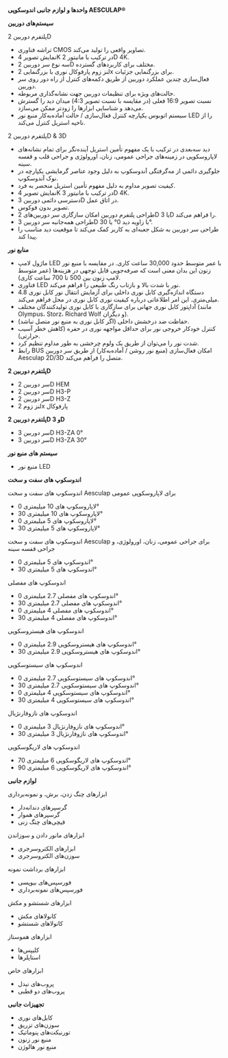 **واحدها و لوازم جانبی اندوسکوپی AESCULAP®**

**سیستم‌های دوربین**

پلتفرم دوربین 2D
- تراشه فناوری CMOS تصاویر واقعی را تولید می‌کند.
- نمایش تصویر 4K در ترکیب با مانیتور 2D 4K.
- سه نوع سر دوربین 2D مختلف برای کاربردهای گسترده.
- لنز زوم پارفوکال نوری با بزرگنمایی 2x برای بزرگنمایی جزئیات.
- فعال‌سازی چندین عملکرد دوربین از طریق دکمه‌های کنترل از راه دور روی سر دوربین.
- حالت‌های ویژه برای تنظیمات دوربین جهت نشانه‌گذاری مربوطه.
- نسبت تصویر 16:9 فعلی (در مقایسه با نسبت تصویر 4:3) میدان دید را گسترش می‌دهد و شناسایی ابزارها را زودتر ممکن می‌سازد.
- سیستم اتوبوس یکپارچه کنترل فعال‌سازی / حالت آماده‌به‌کار منبع نور LED را از ناحیه استریل کنترل می‌کند.

پلتفرم دوربین 2D & 3D
- دید سه‌بعدی در ترکیب با یک مفهوم تأمین استریل آینده‌نگر برای تمام نشانه‌های لاپاروسکوپی در زمینه‌های جراحی عمومی، زنان، اورولوژی و جراحی قلب و قفسه سینه.
- جلوگیری دائمی از مه‌گرفتگی آندوسکوپ به دلیل وجود عناصر گرمایشی یکپارچه در نوک آندوسکوپ.
- کیفیت تصویر مداوم به دلیل مفهوم تأمین استریل منحصر به فرد.
- نمایش تصویر 4K در ترکیب با مانیتور 3D 4K.
- دسترسی دائمی دوربین 3D در اتاق عمل.
- تصویر بدون فوکوس.
- طراحی پلتفرم دوربین امکان سازگاری سر دوربین‌های 2D یا 3D را فراهم می‌کند.
- طراحی همه‌جانبه سر دوربین 3D با زاویه دید 0° یا 30°.
- طراحی سر دوربین به شکل جعبه‌ای به کاربر کمک می‌کند تا موقعیت دید مناسب را پیدا کند.

**منابع نور**
- ماژول لامپ LED با عمر متوسط حدود 30,000 ساعت کاری. در مقایسه با منبع نور زنون این بدان معنی است که صرفه‌جویی قابل توجهی در هزینه‌ها (عمر متوسط لامپ زنون بین 500 تا 700 ساعت کاری).
- فناوری LED نور با شدت بالا و بازتاب رنگ طبیعی را فراهم می‌کند.
- دستگاه اندازه‌گیری کابل نوری داخلی برای آزمایش انتقال نور کابل نوری 4.8 میلی‌متری. این امر اطلاعاتی درباره کیفیت نوری کابل نوری در محل فراهم می‌کند.
- آداپتور کابل نوری جهانی برای سازگاری با کابل نوری تولیدکنندگان مختلف (مانند Olympus، Storz، Richard Wolf و دیگران).
- حفاظت ضد درخشش داخلی (اگر کابل نوری به منبع نور متصل نباشد).
- کنترل خودکار خروجی نور برای حداقل مواجهه نوری در حفره (کاهش خطر آسیب حرارتی).
- شدت نور را می‌توان از طریق یک ولوم چرخشی به طور مداوم تنظیم کرد.
- رابط BUS امکان فعال‌سازی (منبع نور روشن / آماده‌به‌کار) از طریق سر دوربین Aesculap 2D/3D متصل را فراهم می‌کند.

**پلتفرم دوربین 2D**

* سر دوربین 2D HEM 
* سر دوربین 2D H3-P 
* سر دوربین 2D H3-Z 
* لنز زوم 2x پارفوکال

**پلتفرم دوربین 2D و 3D**

* سر دوربین 3D H3-ZA 0° 
* سر دوربین 3D H3-ZA 30°

**سیستم های منبع نور**

* منبع نور LED

**اندوسکوپ های سفت و سخت**

اندوسکوپ های سفت و سخت Aesculap برای لاپاروسکوپی عمومی
* لاپاروسکوپ های 10 میلیمتری 0°
* لاپاروسکوپ های 10 میلیمتری 30°
* لاپاروسکوپ های 5 میلیمتری 0°
* لاپاروسکوپ های 5 میلیمتری 30°

اندوسکوپ های سفت و سخت Aesculap برای جراحی عمومی، زنان، اورولوژی، و جراحی قفسه سینه
* اندوسکوپ های 5 میلیمتری 0°
* اندوسکوپ های 5 میلیمتری 30°

اندوسکوپ های مفصلی
* اندوسکوپ های مفصلی 2.7 میلیمتری 0°
* اندوسکوپ های مفصلی 2.7 میلیمتری 30°
* اندوسکوپ های مفصلی 4 میلیمتری 0°
* اندوسکوپ های مفصلی 4 میلیمتری 30°

اندوسکوپ های هیستروسکوپی
* اندوسکوپ های هیستروسکوپی 2.9 میلیمتری 0°
* اندوسکوپ های هیستروسکوپی 2.9 میلیمتری 30°

اندوسکوپ های سیستوسکوپی
* اندوسکوپ های سیستوسکوپی 2.7 میلیمتری 0°
* اندوسکوپ های سیستوسکوپی 2.7 میلیمتری 30°
* اندوسکوپ های سیستوسکوپی 4 میلیمتری 0°
* اندوسکوپ های سیستوسکوپی 4 میلیمتری 30°

اندوسکوپ های نازوفارنژیال
* اندوسکوپ های نازوفارنژیال 3 میلیمتری 0°
* اندوسکوپ های نازوفارنژیال 3 میلیمتری 30°

اندوسکوپ های لاریگوسکوپی
* اندوسکوپ های لاریگوسکوپی 6 میلیمتری 70°
* اندوسکوپ های لاریگوسکوپی 6 میلیمتری 90°

**لوازم جانبی**

ابزارهای چنگ زدن، برش، و نمونه‌برداری
* گرسپرهای دندانه‌دار
* گرسپرهای هموار
* قیچی‌های چنگ زنی

ابزارهای مانور دادن و سوزاندن
* ابزارهای الکتروسرجری
* سوزن‌های الکتروسرجری

ابزارهای برداشت نمونه
* فورسپس‌های بیوپسی
* فورسپس‌های نمونه‌برداری

ابزارهای شستشو و مکش
* کانولاهای مکش
* کانولاهای شستشو

ابزارهای هموستاز
* کلیپس‌ها
* استاپلرها

ابزارهای خاص
* پروب‌های نیدل
* پروب‌های دو قطبی

**تجهیزات جانبی**

* کابل‌های نوری
* سوزن‌های تزریق
* تورنیکت‌های پنوماتیک
* منبع نور زنون
* منبع نور هالوژن

